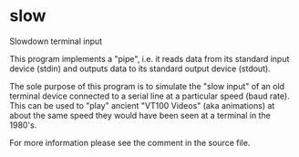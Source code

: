 # slow
Slowdown terminal input

This program implements a "pipe", i.e. it reads data from its standard input
device (stdin) and outputs data to its standard output device (stdout).

The sole purpose of this program is to simulate the "slow input" of an old
terminal device connected to a serial line at a particular speed (baud rate).
This can be used to "play" ancient "VT100 Videos" (aka animations) at about
the same speed they would have been seen at a terminal in the 1980's.

For more information please see the comment in the source file.
